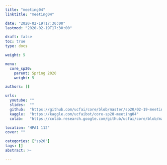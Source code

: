 ```yaml
---
title: "meeting04"
linktitle: "meeting04"

date: "2020-02-19T17:30:00"
lastmod: "2020-02-19T17:30:00"

draft: false
toc: true
type: docs

weight: 5

menu:
  core_sp20:
    parent: Spring 2020
    weight: 5

authors: []

urls:
  youtube: ""
  slides:  ""
  github:  "https://github.com/ucfai/core/blob/master/sp20/02-19-meeting04/02-19-meeting04.ipynb"
  kaggle:  "https://kaggle.com/ucfaibot/core-sp20-meeting04"
  colab:   "https://colab.research.google.com/github/ucfai/core/blob/master/sp20/02-19-meeting04/02-19-meeting04.ipynb"

location: "HPA1 112"
cover: ""

categories: ["sp20"]
tags: []
abstract: >-
  
---
```

